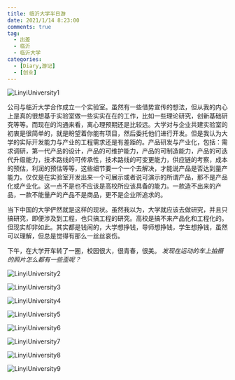 ```yaml
---
title: 临沂大学半日游
date: 2021/1/14 8:23:00
comments: true
tag: 
  - 出差
  - 临沂
  - 临沂大学
categories:
  - [Diary,游记]
  - [创业]
---
```


![LinyiUniversity1](https://oss.xknife.net/LinyiUniversity1.jpg)

公司与临沂大学合作成立一个实验室。虽然有一些借势宣传的想法，但从我的内心上是真的很想基于实验室做一些实实在在的工作，比如一些理论研究，创新基础研究等等。而现在的沟通来看，离心理预期还是比较远。大学对与企业共建实验室的初衷是很简单的，就是盼望着你能有项目，然后委托他们进行开发。但是我认为大学的实际开发能力与产业的工程需求还是有差距的。产品研发与产业化，包括：需求调研，第一代产品的设计，产品的可维护能力，产品的可制造能力，产品的可迭代升级能力，技术路线的可传承性，技术路线的可变更能力，供应链的考察，成本的预估，利润的预估等等，这些细节要一个一个去解决，才能说产品是否达到量产能力。仅仅是在实验室开发出来一个可展示或者说可演示的所谓产品，那不是产品化或产业化。这一点不是也不应该是高校所应该具备的能力。一款造不出来的产品，一款不能量产的产品不是商品，更不是企业所追求的。

当下中国的大学俨然就是这样的现状。虽然我以为，大学就应该去做研究，并且只搞研究，即便涉及到工程，也只搞工程的研究。高校是搞不来产品化和工程化的。但现实却非如此。其实都是钱闹的，大学想挣钱，导师想挣钱，学生想挣钱，虽然可以理解，但总是觉得有那么一丝丝哀伤。

下午，在大学开车转了一圈，校园很大，很青春，很美。
*发现在运动的车上拍摄的照片怎么都有一些歪呢？*

![LinyiUniversity2](https://oss.xknife.net/LinyiUniversity2.jpg)

![LinyiUniversity3](https://oss.xknife.net/LinyiUniversity3.jpg)

![LinyiUniversity4](https://oss.xknife.net/LinyiUniversity4.jpg)

![LinyiUniversity5](https://oss.xknife.net/LinyiUniversity5.jpg)

![LinyiUniversity6](https://oss.xknife.net/LinyiUniversity6.jpg)

![LinyiUniversity7](https://oss.xknife.net/LinyiUniversity7.jpg)

![LinyiUniversity8](https://oss.xknife.net/LinyiUniversity8.jpg)

![LinyiUniversity9](https://oss.xknife.net/LinyiUniversity9.jpg)